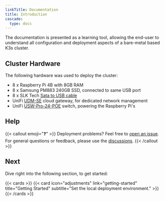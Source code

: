 ```yaml
---
linkTitle: Documentation
title: Introduction
cascade:
  type: docs
---
```


The documentation is presented as a learning tool, allowing the end-user to understand all configuration and deployment aspects of a bare-metal based K3s cluster.

<!--more-->

## Cluster Hardware

The following hardware was used to deploy the cluster:

- 8 x Raspberry Pi 4B with 8GB RAM
- 8 x Samsung PM883 240GB SSD, connected to same USB port
- 8 x SLK Tech [Sata to USB cable](https://www.amazon.com/gp/product/B07S9CKV7X/)
- UniFi [UDM-SE](https://store.ui.com/us/en/collections/unifi-dream-machine/products/udm-se) cloud gateway, for dedicated network management
- UniFi [USW-Pro-24-POE](https://store.ui.com/us/en/collections/unifi-switching-pro-power-over-ethernet/products/usw-pro-24-poe) switch, powering the Raspberry Pi's

## Help

{{< callout emoji="❓" >}}
  Deployment problems? Feel free to [open an issue](https://github.com/axivo/k3s-cluster/issues). For general questions or feedback, please use the [discussions](https://github.com/axivo/k3s-cluster/discussions).
{{< /callout >}}

## Next

Dive right into the following section, to get started:

{{< cards >}}
  {{< card icon="adjustments" link="getting-started" title="Getting Started" subtitle="Set the local deployment environment." >}}
{{< /cards >}}
